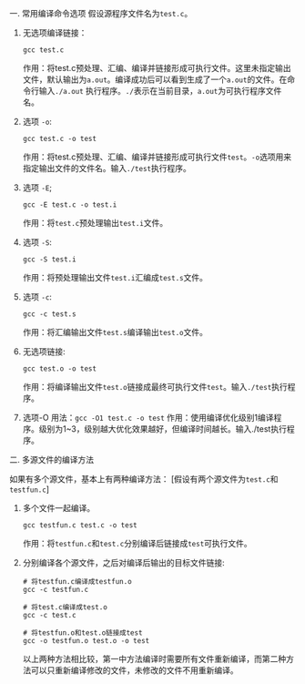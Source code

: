 一. 常用编译命令选项
假设源程序文件名为`test.c`。

1. 无选项编译链接：
    ```shell
    gcc test.c
    ```
    作用：将test.c预处理、汇编、编译并链接形成可执行文件。这里未指定输出文件，默认输出为`a.out`。编译成功后可以看到生成了一个`a.out`的文件。在命令行输入`./a.out` 执行程序。`./`表示在当前目录，`a.out`为可执行程序文件名。

2. 选项 `-o`:
    ```shell
    gcc test.c -o test
    ```
    作用：将test.c预处理、汇编、编译并链接形成可执行文件`test`。`-o`选项用来指定输出文件的文件名。输入`./test`执行程序。

3. 选项 `-E`;
    ```shell
    gcc -E test.c -o test.i
    ```
    作用：将`test.c`预处理输出`test.i`文件。

4. 选项 `-S`:
    ```shell
    gcc -S test.i
    ```
    作用：将预处理输出文件`test.i`汇编成`test.s`文件。

5. 选项 `-c`:
    ```shell
    gcc -c test.s
    ```
    作用：将汇编输出文件`test.s`编译输出`test.o`文件。

6. 无选项链接:
    ```shell
    gcc test.o -o test
    ```
    作用：将编译输出文件`test.o`链接成最终可执行文件`test`。输入`./test`执行程序。

7. 选项-O
用法：`gcc -O1 test.c -o test`
作用：使用编译优化级别1编译程序。级别为1~3，级别越大优化效果越好，但编译时间越长。输入./test执行程序。

二. 多源文件的编译方法

如果有多个源文件，基本上有两种编译方法：
[假设有两个源文件为`test.c`和`testfun.c`]

1. 多个文件一起编译。
    ```shell
    gcc testfun.c test.c -o test
    ```
    作用：将`testfun.c`和`test.c`分别编译后链接成`test`可执行文件。

2. 分别编译各个源文件，之后对编译后输出的目标文件链接:
    ```shell
    # 将testfun.c编译成testfun.o
    gcc -c testfun.c 
    
    # 将test.c编译成test.o
    gcc -c test.c 
    
    # 将testfun.o和test.o链接成test
    gcc -o testfun.o test.o -o test 
    ```
    以上两种方法相比较，第一中方法编译时需要所有文件重新编译，而第二种方法可以只重新编译修改的文件，未修改的文件不用重新编译。